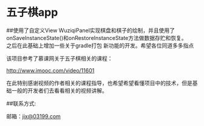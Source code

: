 # 五子棋app 
##使用了自定义View WuziqiPanel实现棋盘和棋子的绘制，并且使用了onSaveInstanceState()和onRestoreInstanceState方法做数据存贮和恢复。</br>
之后在此基础上增加一些关于gradle打包 新功能的开发。希望各位同道多多指点</br>


该项目参考了慕课网关于五子棋相关的课程：</br>
    
  http://www.imooc.com/video/11601
  
  在此特别感谢视频的作者相关的课程指导，也希望希望看懂项目中的技术，但是基础一般的开发者们去看看相关的视频讲解。</br>


##联系方式:
 
 邮箱：jix@03199.com
